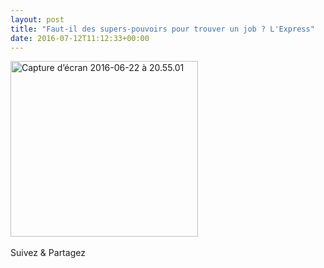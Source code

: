 ```yaml
---
layout: post
title: "Faut-il des supers-pouvoirs pour trouver un job ? L'Express"
date: 2016-07-12T11:12:33+00:00
---
```

<div class="entry-content" itemprop="text">
<p><a href="http://www.lexpress.fr/emploi/faut-il-des-super-pouvoirs-pour-trouver-un-job_1799729.html"><img class="alignleft size-medium wp-image-2506" src="http://www.juliecoudry.com/wp-content/uploads/2016/06/Capture-d%E2%80%99e%CC%81cran-2016-06-22-a%CC%80-20.55.01-300x281.png" alt="Capture d’écran 2016-06-22 à 20.55.01" width="300" height="281" srcset="http://www.juliecoudry.com/wp-content/uploads/2016/06/Capture-d’écran-2016-06-22-à-20.55.01-300x281.png 300w, http://www.juliecoudry.com/wp-content/uploads/2016/06/Capture-d’écran-2016-06-22-à-20.55.01.png 775w" sizes="(max-width: 300px) 100vw, 300px"></a></p>
<div class="sfsi_Sicons" style="width: 100%; display: inline-block; vertical-align: middle; text-align:left">
<div style="margin:0px 8px 0px 0px; line-height: 24px"><span>Suivez &amp; Partagez</span></div>
<div class="sfsi_socialwpr">
<div class="sf_fb" style="text-align:left;width:98px"><div class="fb-like" href="http://www.juliecoudry.com/2016-faut-il-des-supers-pouvoirs-pour-trouver-un-job-lexpress/" width="180" send="false" showfaces="false" action="like" data-share="true" data-layout="button"></div></div>
<div class="sf_twiter" style="text-align:left;float:left;width:auto"><a href="http://twitter.com/share" data-count="none" class="sr-twitter-button twitter-share-button" lang="en" data-url="http://www.juliecoudry.com/2016-faut-il-des-supers-pouvoirs-pour-trouver-un-job-lexpress/" data-text="2016 – « Faut-il des supers-pouvoirs pour trouver un job ? » L’Express"></a></div>
</div>
</div>
<!--<rdf:RDF xmlns:rdf="http://www.w3.org/1999/02/22-rdf-syntax-ns#"
			xmlns:dc="http://purl.org/dc/elements/1.1/"
			xmlns:trackback="http://madskills.com/public/xml/rss/module/trackback/">
		<rdf:Description rdf:about="http://www.juliecoudry.com/2016-faut-il-des-supers-pouvoirs-pour-trouver-un-job-lexpress/"
    dc:identifier="http://www.juliecoudry.com/2016-faut-il-des-supers-pouvoirs-pour-trouver-un-job-lexpress/"
    dc:title="2016 &#8211; &laquo;&nbsp;Faut-il des supers-pouvoirs pour trouver un job ?&nbsp;&raquo; L&rsquo;Express"
    trackback:ping="http://www.juliecoudry.com/2016-faut-il-des-supers-pouvoirs-pour-trouver-un-job-lexpress/trackback/" />
</rdf:RDF>-->
</div>
